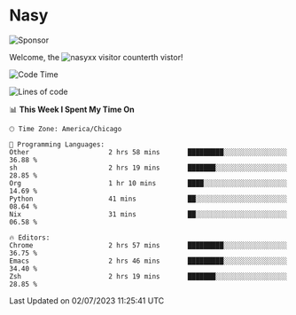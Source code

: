 # Nasy

<!--
<p align="center">
<img height="200" src="https://github-readme-stats.vercel.app/api?username=nasyxx&count_private=true&show_icons=true&theme=dracula&include_all_commits=true"/>
<img height="200" src="https://github-readme-stats.vercel.app/api/top-langs/?username=nasyxx&theme=dracula&hide=html,jupyter+notebook&count_private=true&show_icons=true"/>
</p>

  
----------------
-->

![Sponsor](https://img.shields.io/static/v1.svg?label=Sponsor&message=%E2%9D%A4&logo=GitHub&style=flat&color=pink)
 
Welcome, the ![nasyxx visitor counter](https://count.getloli.com/get/@nasyxx?theme=rule34)th vistor!
 
<!--START_SECTION:waka-->
![Code Time](http://img.shields.io/badge/Code%20Time-3%2C589%20hrs%2012%20mins-blue)

![Lines of code](https://img.shields.io/badge/From%20Hello%20World%20I%27ve%20Written-6.3%20million%20lines%20of%20code-blue)

📊 **This Week I Spent My Time On** 

```text
🕑︎ Time Zone: America/Chicago

💬 Programming Languages: 
Other                    2 hrs 58 mins       █████████░░░░░░░░░░░░░░░░   36.88 % 
sh                       2 hrs 19 mins       ███████░░░░░░░░░░░░░░░░░░   28.85 % 
Org                      1 hr 10 mins        ████░░░░░░░░░░░░░░░░░░░░░   14.69 % 
Python                   41 mins             ██░░░░░░░░░░░░░░░░░░░░░░░   08.64 % 
Nix                      31 mins             ██░░░░░░░░░░░░░░░░░░░░░░░   06.58 % 

🔥 Editors: 
Chrome                   2 hrs 57 mins       █████████░░░░░░░░░░░░░░░░   36.75 % 
Emacs                    2 hrs 46 mins       █████████░░░░░░░░░░░░░░░░   34.40 % 
Zsh                      2 hrs 19 mins       ███████░░░░░░░░░░░░░░░░░░   28.85 % 
```


 Last Updated on 02/07/2023 11:25:41 UTC
<!--END_SECTION:waka-->

<!-- ![visitors](https://visitor-badge.laobi.icu/badge?page_id=nasyxx.nasyxx) -->
